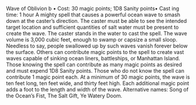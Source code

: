 Wave of Oblivion b
• Cost:  30 magic points; 1D8 Sanity points•
 Cast
ing time: 1 hour
A mighty spell that causes a powerful ocean wave to smash 
down at the caster’s direction. The caster must be able to 
see the intended target location and sufficient quantities 
of salt water must be present to create the wave. The caster 
stands in the water to cast the spell.
The wave volume is 3,000 cubic feet, enough to swamp 
or capsize a small sloop. Needless to say, people swallowed 
up by such waves vanish forever below the surface.
Others can contribute magic points to the spell to create 
vast waves capable of sinking ocean liners, battleships, or 
Manhattan Island. Those knowing the spell can contribute 
as many magic points as desired and must expend 1D8 
Sanity points. Those who do not know the spell can 
contribute 1 magic point each. At a minimum of 30 magic 
points, the wave is ten feet long, ten feet wide, and thirty feet high. Each additional magic point adds a foot to the length and width of the wave.
Alternative names: Song of the Ocean’s Fist, The Salt Gift, 
Ye Watery Doom.
